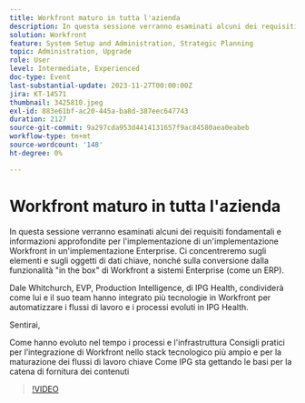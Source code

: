 ```yaml
---
title: Workfront maturo in tutta l'azienda
description: In questa sessione verranno esaminati alcuni dei requisiti fondamentali e informazioni approfondite per l'implementazione di un'implementazione Workfront in un'implementazione Enterprise.
solution: Workfront
feature: System Setup and Administration, Strategic Planning
topic: Administration, Upgrade
role: User
level: Intermediate, Experienced
doc-type: Event
last-substantial-update: 2023-11-27T00:00:00Z
jira: KT-14571
thumbnail: 3425810.jpeg
exl-id: 883e61bf-ac20-445a-ba8d-387eec647743
duration: 2127
source-git-commit: 9a297cda953d4414131657f9ac84580aea0eabeb
workflow-type: tm+mt
source-wordcount: '148'
ht-degree: 0%

---
```


# Workfront maturo in tutta l&#39;azienda

In questa sessione verranno esaminati alcuni dei requisiti fondamentali e informazioni approfondite per l&#39;implementazione di un&#39;implementazione Workfront in un&#39;implementazione Enterprise. Ci concentreremo sugli elementi e sugli oggetti di dati chiave, nonché sulla conversione dalla funzionalità &quot;in the box&quot; di Workfront a sistemi Enterprise (come un ERP).

Dale Whitchurch, EVP, Production Intelligence, di IPG Health, condividerà come lui e il suo team hanno integrato più tecnologie in Workfront per automatizzare i flussi di lavoro e i processi evoluti in IPG Health.

Sentirai,

Come hanno evoluto nel tempo i processi e l&#39;infrastruttura
Consigli pratici per l’integrazione di Workfront nello stack tecnologico più ampio e per la maturazione dei flussi di lavoro chiave
Come IPG sta gettando le basi per la catena di fornitura dei contenuti

>[!VIDEO](https://video.tv.adobe.com/v/3425810/?learn=on)
